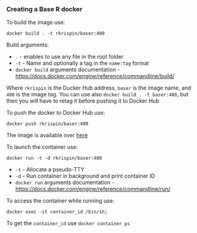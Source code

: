 ### Creating a Base R docker

To build the image use:

``` shell
docker build . -t rkrispin/baser:400
```
Build arguments:

* `.` - enables to use any file in the root folder
* `-t` - Name and optionally a tag in the `name:tag` format
* `docker build` arguments documentation - https://docs.docker.com/engine/reference/commandline/build/

Where `rkrispin` is the Ducker Hub address, `baser` is the image name, and `400` is the image tag. You can use also `docker build . -t baser:400`, but then you will have to retag it before pushing it to Docker Hub


To push the docker to Docker Hub use:

```
docker push rkrispin/baser:400
```

The image is available over [here](https://hub.docker.com/repository/docker/rkrispin/baser/general)

To launch the container use:

``` shell
docker run -t -d rkrispin/baser:400
```

* `-t` - Allocate a pseudo-TTY
* `-d` - Run container in background and print container ID
* `docker run` arguments documentation - https://docs.docker.com/engine/reference/commandline/run/

To access the container while running use:

``` shell
docker exec -it container_id /bin/sh;
```

To get the `container_id` use `docker container ps`
